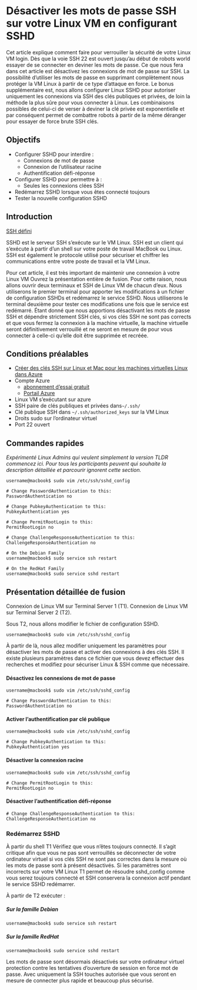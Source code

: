 <properties
    pageTitle="Désactiver les mots de passe SSH sur votre Linux VM en configurant SSHD | Microsoft Azure"
    description="Sécurisez votre VM Linux sur Azure en désactivant les connexions de mot de passe pour SSH."
    services="virtual-machines-linux"
    documentationCenter=""
    authors="vlivech"
    manager="timlt"
    editor=""
    tags="" />

<tags
    ms.service="virtual-machines-linux"
    ms.workload="infrastructure-services"
    ms.tgt_pltfrm="vm-linux"
    ms.devlang="na"
    ms.topic="article"
    ms.date="08/26/2016"
    ms.author="v-livech"/>

# <a name="disable-ssh-passwords-on-your-linux-vm-by-configuring-sshd"></a>Désactiver les mots de passe SSH sur votre Linux VM en configurant SSHD

Cet article explique comment faire pour verrouiller la sécurité de votre Linux VM login.  Dès que la voie SSH 22 est ouvert jusqu’au début de robots world essayer de se connecter en deviner les mots de passe.  Ce que nous fera dans cet article est désactivez les connexions de mot de passe sur SSH.  La possibilité d’utiliser les mots de passe en supprimant complètement nous protéger la VM Linux à partir de ce type d’attaque en force.  Le bonus supplémentaire est, nous allons configurer Linux SSHD pour autoriser uniquement les connexions via SSH des clés publiques et privées, de loin la méthode la plus sûre pour vous connecter à Linux.  Les combinaisons possibles de celui-ci de verser à deviner la clé privée est exponentielle et par conséquent permet de combattre robots à partir de la même déranger pour essayer de force brute SSH clés.


## <a name="goals"></a>Objectifs

- Configurer SSHD pour interdire :
  - Connexions de mot de passe
  - Connexion de l’utilisateur racine
  - Authentification défi-réponse
- Configurer SSHD pour permettre à :
  - Seules les connexions clées SSH
- Redémarrez SSHD lorsque vous êtes connecté toujours
- Tester la nouvelle configuration SSHD

## <a name="introduction"></a>Introduction

[SSH défini](https://en.wikipedia.org/wiki/Secure_Shell)

SSHD est le serveur SSH s’exécute sur le VM Linux.  SSH est un client qui s’exécute à partir d’un shell sur votre poste de travail MacBook ou Linux.  SSH est également le protocole utilisé pour sécuriser et chiffrer les communications entre votre poste de travail et la VM Linux.

Pour cet article, il est très important de maintenir une connexion à votre Linux VM Ouvrez la présentation entière de fusion.  Pour cette raison, nous allons ouvrir deux terminaux et SSH de Linux VM de chacun d’eux.  Nous utiliserons le premier terminal pour apporter les modifications à un fichier de configuration SSHDs et redémarrez le service SSHD.  Nous utiliserons le terminal deuxième pour tester ces modifications une fois que le service est redémarré.  Étant donné que nous apportions désactivant les mots de passe SSH et dépendre strictement SSH clés, si vos clés SSH ne sont pas corrects et que vous fermez la connexion à la machine virtuelle, la machine virtuelle seront définitivement verrouillé et ne seront en mesure de pour vous connecter à celle-ci qu’elle doit être supprimée et recréée.

## <a name="prerequisites"></a>Conditions préalables

- [Créer des clés SSH sur Linux et Mac pour les machines virtuelles Linux dans Azure](virtual-machines-linux-mac-create-ssh-keys.md)
- Compte Azure
  - [abonnement d’essai gratuit](https://azure.microsoft.com/pricing/free-trial/)
  - [Portail Azure](http://portal.azure.com)
- Linux VM s’exécutant sur azure
- SSH paire de clés publiques et privées dans`~/.ssh/`
- Clé publique SSH dans `~/.ssh/authorized_keys` sur la VM Linux
- Droits sudo sur l’ordinateur virtuel
- Port 22 ouvert

## <a name="quick-commands"></a>Commandes rapides

_Expérimenté Linux Admins qui veulent simplement la version TLDR commencez ici.  Pour tous les participants peuvent qui souhaite la description détaillée et parcourir ignorent cette section._

```
username@macbook$ sudo vim /etc/ssh/sshd_config

# Change PasswordAuthentication to this:
PasswordAuthentication no

# Change PubkeyAuthentication to this:
PubkeyAuthentication yes

# Change PermitRootLogin to this:
PermitRootLogin no

# Change ChallengeResponseAuthentication to this:
ChallengeResponseAuthentication no

# On the Debian Family
username@macbook$ sudo service ssh restart

# On the RedHat Family
username@macbook$ sudo service sshd restart
```

## <a name="detailed-walk-through"></a>Présentation détaillée de fusion

Connexion de Linux VM sur Terminal Server 1 (T1).  Connexion de Linux VM sur Terminal Server 2 (T2).

Sous T2, nous allons modifier le fichier de configuration SSHD.  

```
username@macbook$ sudo vim /etc/ssh/sshd_config
```

À partir de là, nous allez modifier uniquement les paramètres pour désactiver les mots de passe et activer des connexions à des clés SSH.  Il existe plusieurs paramètres dans ce fichier que vous devez effectuer des recherches et modifiez pour sécuriser Linux & SSH comme que nécessaire.

#### <a name="disable-password-logins"></a>Désactivez les connexions de mot de passe

```
username@macbook$ sudo vim /etc/ssh/sshd_config

# Change PasswordAuthentication to this:
PasswordAuthentication no
```

#### <a name="enable-public-key-authentication"></a>Activer l’authentification par clé publique

```
username@macbook$ sudo vim /etc/ssh/sshd_config

# Change PubkeyAuthentication to this:
PubkeyAuthentication yes
```

#### <a name="disable-root-login"></a>Désactiver la connexion racine

```
username@macbook$ sudo vim /etc/ssh/sshd_config

# Change PermitRootLogin to this:
PermitRootLogin no
```

#### <a name="disable-challenge-response-authentication"></a>Désactiver l’authentification défi-réponse

```
# Change ChallengeResponseAuthentication to this:
ChallengeResponseAuthentication no
```

### <a name="restart-sshd"></a>Redémarrez SSHD

À partir du shell T1 Vérifiez que vous n’êtes toujours connecté.  Il s’agit critique afin que vous ne pas sont verrouillés se déconnecter de votre ordinateur virtuel si vos clés SSH ne sont pas correctes dans la mesure où les mots de passe sont à présent désactivés.  Si les paramètres sont incorrects sur votre VM Linux T1 permet de résoudre sshd_config comme vous serez toujours connecté et SSH conservera la connexion actif pendant le service SSHD redémarrer.

À partir de T2 exécuter :

##### <a name="on-the-debian-family"></a>Sur la famille Debian

```
username@macbook$ sudo service ssh restart
```

##### <a name="on-the-redhat-family"></a>Sur la famille RedHat

```
username@macbook$ sudo service sshd restart
```

Les mots de passe sont désormais désactivés sur votre ordinateur virtuel protection contre les tentatives d’ouverture de session en force mot de passe.  Avec uniquement la SSH touches autorisée que vous seront en mesure de connecter plus rapide et beaucoup plus sécurisé.
